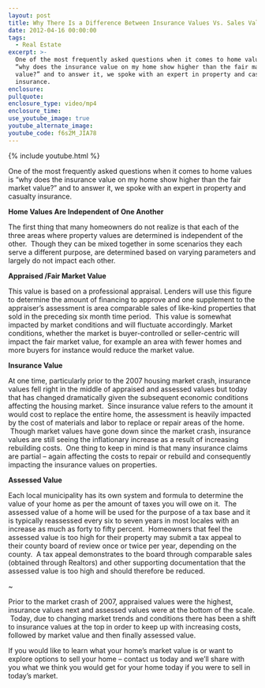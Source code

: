```yaml
---
layout: post
title: Why There Is a Difference Between Insurance Values Vs. Sales Values
date: 2012-04-16 00:00:00
tags:
  - Real Estate
excerpt: >-
  One of the most frequently asked questions when it comes to home values is
  “why does the insurance value on my home show higher than the fair market
  value?” and to answer it, we spoke with an expert in property and casualty
  insurance.
enclosure:
pullquote:
enclosure_type: video/mp4
enclosure_time:
use_youtube_image: true
youtube_alternate_image:
youtube_code: f6s2M_JIA78
---
```



{% include youtube.html %}

One of the most frequently asked questions when it comes to home values is “why does the insurance value on my home show higher than the fair market value?” and to answer it, we spoke with an expert in property and casualty insurance.

**Home Values Are Independent of One Another**

The first thing that many homeowners do not realize is that each of the three areas where property values are determined is independent of the other. &nbsp;Though they can be mixed together in some scenarios they each serve a different purpose, are determined based on varying parameters and largely do not impact each other.

**Appraised /Fair Market Value**

This value is based on a professional appraisal. Lenders will use this figure to determine the amount of financing to approve and one supplement to the appraiser’s assessment is area comparable sales of like-kind properties that sold in the preceding six month time period. &nbsp;This value is somewhat impacted by market conditions and will fluctuate accordingly. Market conditions, whether the market is buyer-controlled or seller-centric will impact the fair market value, for example an area with fewer homes and more buyers for instance would reduce the market value.

**Insurance Value**

At one time, particularly prior to the 2007 housing market crash, insurance values fell right in the middle of appraised and assessed values but today that has changed dramatically given the subsequent economic conditions affecting the housing market. &nbsp;Since insurance value refers to the amount it would cost to replace the entire home, the assessment is heavily impacted by the cost of materials and labor to replace or repair areas of the home. &nbsp;Though market values have gone down since the market crash, insurance values are still seeing the inflationary increase as a result of increasing rebuilding costs. &nbsp;One thing to keep in mind is that many insurance claims are partial – again affecting the costs to repair or rebuild and consequently impacting the insurance values on properties.

**Assessed Value**

Each local municipality has its own system and formula to determine the value of your home as per the amount of taxes you will owe on it. &nbsp;The assessed value of a home will be used for the purpose of a tax base and it is typically reassessed every six to seven years in most locales with an increase as much as forty to fifty percent. &nbsp;Homeowners that feel the assessed value is too high for their property may submit a tax appeal to their county board of review once or twice per year, depending on the county. &nbsp;A tax appeal demonstrates to the board through comparable sales (obtained through Realtors) and other supporting documentation that the assessed value is too high and should therefore be reduced.

~

Prior to the market crash of 2007, appraised values were the highest, insurance values next and assessed values were at the bottom of the scale. &nbsp;Today, due to changing market trends and conditions there has been a shift to insurance values at the top in order to keep up with increasing costs, followed by market value and then finally assessed value.

If you would like to learn what your home’s market value is or want to explore options to sell your home – contact us today and we’ll share with you what we think you would get for your home today if you were to sell in today’s market.